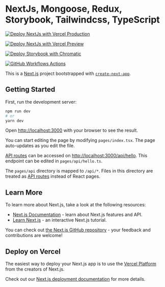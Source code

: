 # NextJs, Mongoose, Redux, Storybook, Tailwindcss, TypeScript

[![Deploy NextJs with Vercel Production](https://github.com/rhannachi/booking/actions/workflows/next-production.deploy.yml/badge.svg?branch=main)](https://github.com/rhannachi/booking/actions/workflows/next-production.deploy.yml)

[![Deploy NextJs with Vercel Preview](https://github.com/rhannachi/booking/actions/workflows/next-development.deploy.yml/badge.svg?branch=development)](https://github.com/rhannachi/booking/actions/workflows/next-development.deploy.yml)

[![Deploy Storybook with Chromatic](https://github.com/rhannachi/booking/actions/workflows/storybook.deploy.yml/badge.svg)](https://github.com/rhannachi/booking/actions/workflows/storybook.deploy.yml)

[![GitHub Workflows Actions](https://github.com/rhannachi/booking/actions/workflows/workflow.yml/badge.svg)](https://github.com/rhannachi/booking/actions/workflows/workflow.yml)

This is a [Next.js](https://nextjs.org/) project bootstrapped with [`create-next-app`](https://github.com/vercel/next.js/tree/canary/packages/create-next-app).

## Getting Started

First, run the development server:

```bash
npm run dev
# or
yarn dev
```

Open [http://localhost:3000](http://localhost:3000) with your browser to see the result.

You can start editing the page by modifying `pages/index.tsx`. The page auto-updates as you edit the file.

[API routes](https://nextjs.org/docs/api-routes/introduction) can be accessed on [http://localhost:3000/api/hello](http://localhost:3000/api/hello). This endpoint can be edited in `pages/api/hello.ts`.

The `pages/api` directory is mapped to `/api/*`. Files in this directory are treated as [API routes](https://nextjs.org/docs/api-routes/introduction) instead of React pages.

## Learn More

To learn more about Next.js, take a look at the following resources:

- [Next.js Documentation](https://nextjs.org/docs) - learn about Next.js features and API.
- [Learn Next.js](https://nextjs.org/learn) - an interactive Next.js tutorial.

You can check out [the Next.js GitHub repository](https://github.com/vercel/next.js/) - your feedback and contributions are welcome!

## Deploy on Vercel

The easiest way to deploy your Next.js app is to use the [Vercel Platform](https://vercel.com/new?utm_medium=default-template&filter=next.js&utm_source=create-next-app&utm_campaign=create-next-app-readme) from the creators of Next.js.

Check out our [Next.js deployment documentation](https://nextjs.org/docs/deployment) for more details.
